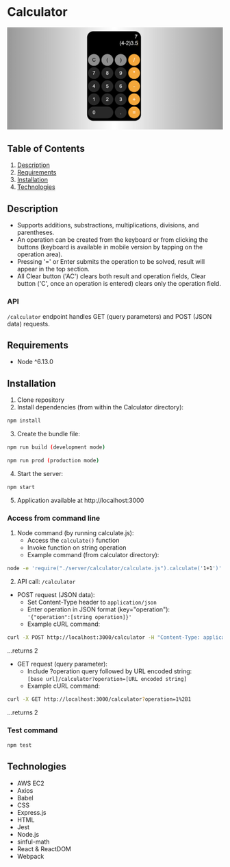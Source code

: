 # Calculator

<img src="ScreenShot.png" width="600">

## Table of Contents
1. [Description](#description)
2. [Requirements](#requirements)
3. [Installation](#installation)
4. [Technologies](#technologies)

## Description
- Supports additions, substractions, multiplications, divisions, and parentheses.
- An operation can be created from the keyboard or from clicking the buttons (keyboard is available in mobile version by tapping on the operation area).
- Pressing '=' or Enter submits the operation to be solved, result will appear in the top section.
- All Clear button ('AC') clears both result and operation fields, Clear button ('C', once an operation is entered) clears only the operation field.

### API
 <code>/calculator</code> endpoint handles GET (query parameters) and POST (JSON data) requests.

## Requirements
- Node ^6.13.0

## Installation
1. Clone repository
2. Install dependencies (from within the Calculator directory):
```sh
npm install
```
3. Create the bundle file:
```sh
npm run build (development mode)
```
```sh
npm run prod (production mode)
```
4. Start the server:
```sh
npm start
```
5. Application available at http://localhost:3000

### Access from command line
1. Node command (by running calculate.js):
   - Access the <code>calculate()</code> function
   - Invoke function on string operation
   - Example command (from calculator directory):
```sh
node -e 'require("./server/calculator/calculate.js").calculate('1+1')'
```

2. API call: <code>/calculator</code>
- POST request (JSON data):
   - Set Content-Type header to <code>application/json</code>
   - Enter operation in JSON format (key="operation"):\
   <code>'{"operation":[string operation]}'</code>
   - Example cURL command:
```sh
curl -X POST http://localhost:3000/calculator -H "Content-Type: application/json" -d '{"operation":"1+1"}' -w '\n'
```
  ...returns 2

- GET request (query parameter):
  - Include ?operation query followed by URL encoded string:\
<code>[base url]/calculator?operation=[URL encoded string]</code>
  - Example cURL command:
```sh
curl -X GET http://localhost:3000/calculator?operation=1%2B1
```
  ...returns 2

### Test command
```sh
npm test
```

## Technologies
- AWS EC2
- Axios
- Babel
- CSS
- Express.js
- HTML
- Jest
- Node.js
- sinful-math
- React & ReactDOM
- Webpack
